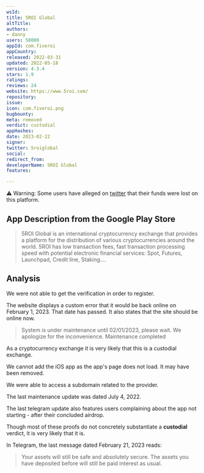 ```yaml
---
wsId: 
title: 5ROI Global
altTitle: 
authors:
- danny
users: 50000
appId: com.fiveroi
appCountry: 
released: 2022-03-31
updated: 2022-05-18
version: 4.3.4
stars: 1.9
ratings: 
reviews: 24
website: https://www.5roi.com/
repository: 
issue: 
icon: com.fiveroi.png
bugbounty: 
meta: removed
verdict: custodial
appHashes: 
date: 2023-02-22
signer: 
twitter: 5roiglobal
social: 
redirect_from: 
developerName: 5ROI Global
features: 

---
```


⚠️ Warning: Some users have alleged on [twitter](https://twitter.com/ict_yass/status/1446626244901093377?lang=en) that their funds were lost on this platform.

## App Description from the Google Play Store

> 5ROI Global is an international cryptocurrency exchange that provides a platform for the distribution of various cryptocurrencies around the world. 5ROI has low transaction fees, fast transaction processing speed with potential electronic financial services: Spot, Futures, Launchpad, Credit line, Staking....

## Analysis 

We were not able to get the verification in order to register. 

The website displays a custom error that it would be back online on February 1, 2023. That date has passed. It also states that the site should be online now. 

> System is under maintenance until 02/01/2023, please wait. We apologize for the inconvenience.
Maintenance completed

As a cryptocurrency exchange it is very likely that this is a custodial exchange. 

We cannot add the iOS app as the app's page does not load. It may have been removed. 

We were able to access a subdomain related to the provider.

The last maintenance update was dated July 4, 2022.

The last telegram update also features users complaining about the app not starting - after their concluded airdrop. 

Though most of these proofs do not concretely substantiate a **custodial** verdict, it is very likely that it is.

In Telegram, the last message dated February 21, 2023 reads: 

> Your assets will still be safe and absolutely secure. The assets you have deposited before will still be paid interest as usual.
